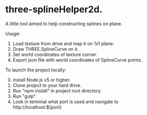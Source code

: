 # three-splineHelper2d.

A little tool aimed to help constructing splines on plane.

Usage:

1. Load texture from drive and map it on 1x1 plane.
2. Draw THREE.SplineCurve on it.
3. Set world coordinates of texture corner.
4. Export json file with world coordinates of SplineCurve points.

To launch the project locally:

0. Install Node.js v5 or higher.
1. Clone project to your hard drive.
2. Run "npm install" in project root directory.
4. Run "gulp".
5. Look in terminal what port is used and navigate to http://localhost:${port}
